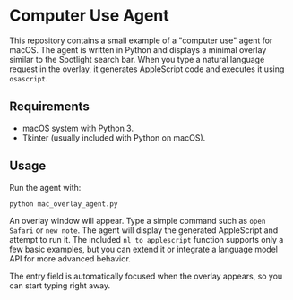 # Computer Use Agent

This repository contains a small example of a "computer use" agent for macOS.
The agent is written in Python and displays a minimal overlay similar to the
Spotlight search bar. When you type a natural language request in the overlay,
it generates AppleScript code and executes it using `osascript`.

## Requirements

- macOS system with Python 3.
- Tkinter (usually included with Python on macOS).

## Usage

Run the agent with:

```bash
python mac_overlay_agent.py
```

An overlay window will appear. Type a simple command such as `open Safari` or
`new note`. The agent will display the generated AppleScript and attempt to run
it. The included `nl_to_applescript` function supports only a few basic
examples, but you can extend it or integrate a language model API for more
advanced behavior.

The entry field is automatically focused when the overlay appears, so you can
start typing right away.
